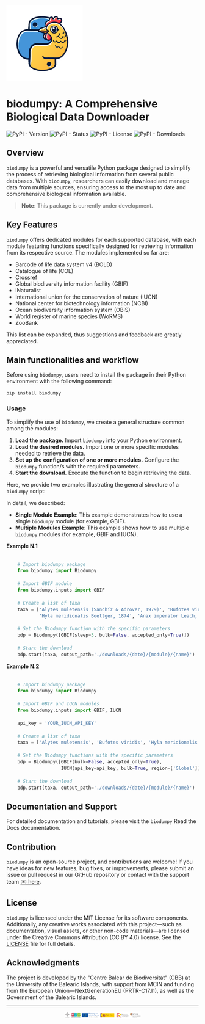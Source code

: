 <img src="https://raw.githubusercontent.com/centrebalearbiodiversitat/biodumpy/refs/heads/master/docs/source/static/Biodumpy_logo.png" alt="Project Logo" width="200">

# biodumpy: A Comprehensive Biological Data Downloader

![PyPI - Version](https://img.shields.io/pypi/v/biodumpy)
![PyPI - Status](https://img.shields.io/pypi/status/biodumpy)
![PyPI - License](https://img.shields.io/pypi/l/biodumpy)
![PyPI - Downloads](https://img.shields.io/pypi/dm/biodumpy)


## Overview
``biodumpy`` is a powerful and versatile Python package designed to simplify the process of retrieving biological information from several public databases. With ``biodumpy``, researchers can easily download and manage data from multiple sources, ensuring access to the most up to date and comprehensive biological information available.

> **Note:** This package is currently under development.


## Key Features
``biodumpy`` offers dedicated modules for each supported database, with each module featuring functions specifically designed for retrieving information from its respective source. The modules implemented so far are:

- Barcode of life data system v4 (BOLD)
- Catalogue of life (COL)
- Crossref
- Global biodiversity information facility (GBIF)
- iNaturalist
- International union for the conservation of nature (IUCN)
- National center for biotechnology information (NCBI)
- Ocean biodiversity information system (OBIS)
- World register of marine species (WoRMS)
- ZooBank

This list can be expanded, thus suggestions and feedback are greatly appreciated.


## Main functionalities and workflow
Before using ``biodumpy``, users need to install the package in their Python environment with the following command:

```
pip install biodumpy
```

### Usage
To simplify the use of ``biodumpy``, we create a general structure common among the modules:

1) **Load the package.** Import ``biodumpy`` into your Python environment.
2) **Load the desired modules.** Import one or more specific modules needed to retrieve the data.
3) **Set up the configuration of one or more modules.** Configure the ``biodumpy`` function/s with the required parameters.
4) **Start the download.** Execute the function to begin retrieving the data.

Here, we provide two examples illustrating the general structure of a ``biodumpy`` script:

In detail, we described:
- **Single Module Example**: This example demonstrates how to use a single ``biodumpy`` module (for example, GBIF).
- **Multiple Modules Example**: This example shows how to use multiple ``biodumpy`` modules (for example, GBIF and IUCN).

**Example N.1**

``` python

    # Import biodumpy package
    from biodumpy import Biodumpy

    # Import GBIF module
    from biodumpy.inputs import GBIF

    # Create a list of taxa
    taxa = ['Alytes muletensis (Sanchíz & Adrover, 1979)', 'Bufotes viridis (Laurenti, 1768)',
            'Hyla meridionalis Boettger, 1874', 'Anax imperator Leach, 1815']

    # Set the Biodumpy function with the specific parameters
    bdp = Biodumpy([GBIF(sleep=3, bulk=False, accepted_only=True)])

    # Start the download
    bdp.start(taxa, output_path='./downloads/{date}/{module}/{name}')
```

**Example N.2**

``` python

    # Import biodumpy package
    from biodumpy import Biodumpy

    # Import GBIF and IUCN modules
    from biodumpy.inputs import GBIF, IUCN

    api_key = 'YOUR_IUCN_API_KEY'

    # Create a list of taxa
    taxa = ['Alytes muletensis', 'Bufotes viridis', 'Hyla meridionalis', 'Anax imperator']

    # Set the Biodumpy functions with the specific parameters
    bdp = Biodumpy([GBIF(bulk=False, accepted_only=True),
                    IUCN(api_key=api_key, bulk=True, region=['Global'])])

    # Start the download
    bdp.start(taxa, output_path='./downloads/{date}/{module}/{name}')
```

## Documentation and Support
For detailed documentation and tutorials, please visit the ``biodumpy`` Read the Docs documentation.


## Contribution
``biodumpy`` is an open-source project, and contributions are welcome! 
If you have ideas for new features, bug fixes, or improvements, please submit an issue or pull request in our GitHub repository or contact with the support team
[✉️ here](mailto:t.cancellario@uib.eu?subject=biodumpy_support).


## License
``biodumpy`` is licensed under the MIT License for its software components. Additionally, any creative works associated with this project—such as documentation, visual assets, or other non-code materials—are licensed under the Creative Commons Attribution (CC BY 4.0) license. See the [LICENSE](LICENSE.md) file for full details.


## Acknowledgments
The project is developed by the "Centre Balear de Biodiversitat" (CBB) at the University of the Balearic Islands, with support from MCIN and funding from the European Union—NextGenerationEU (PRTR-C17.I1), as well as the Government of the Balearic Islands.


<hr>
<div style="display: flex; justify-content: center">
<img src='https://raw.githubusercontent.com/centrebalearbiodiversitat/biodumpy/refs/heads/master/docs/source/static/founding.png' alt='logo_cbb' width='200'>
</div>